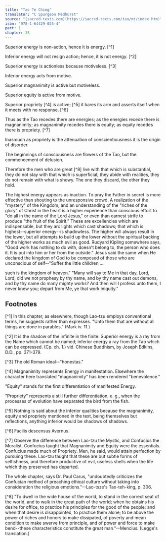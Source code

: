 ```yaml
---
title: "Tao Te Ching"
translator: "C Spurgeon Medhurst"
source: "[sacred-texts.com](https://sacred-texts.com/tao/mt/index.htm)"
isbn: "978-1-64429-025-4"
part: 1
chapter: 38
---
```

Superior energy is non-action, hence it is energy. [^1]

Inferior energy will not resign action; hence, it is not energy. [^2]

Superior energy is actionless because motiveless. [^3]

Inferior energy acts from motive.

Superior magnanimity is active but motiveless.

Superior equity is active from motive.

Superior propriety [^4] is active; [^5] it bares its arm and asserts itself when it meets with no response. [^6]

Thus as the Tao recedes there are energies; as the energies recede there is magnanimity; as magnanimity recedes there is equity; as equity recedes there is propriety. [^7]

Inasmuch as propriety is the attenuation of conscientiousness it is the origin of disorder.

The beginnings of consciousness are flowers of the Tao, but the commencement of delusion.

Therefore the men who are great [^8] live with that which is substantial, they do not stay with that which is superficial; they abide with realities, they do not remain with what is showy. The one they discard, the other they hold.

The highest energy appears as inaction. To pray the Father in secret is more effective than shouting to the unresponsive crowd. A realization of the "mystery" of the Kingdom, and an understanding of the "riches of the glory" of Christ in the heart is a higher experience than conscious effort to "do all in the name of the Lord Jesus," or even than earnest strife to produce "the fruit of the Spirit." These are excellencies which are indispensable, but they arc lights which cast shadows; that which is highest--superior energy--is shadowless. The higher will always result in the lower, but all attempts to build up the lower without the spiritual backing of the higher works as much evil as good. Rudyard Kipling somewhere says, "Good work has nothing to do with, doesn't belong to, the person who does it. It is put into him or her from the outside." Jesus said the same when He declared the kingdom of God to be composed of those who are unconscious of self--"Suffer the little children ...

such is the kingdom of heaven." "Many will say to Me in that day, Lord, Lord, did we not prophesy by thy name, and by thy name cast out demons, and by thy name do many mighty works? And then will I profess unto them, I never knew you; depart from Me, ye that work iniquity."

## Footnotes

[^1] In this chapter, as elsewhere, though Lao-tzu employs conventional terms, he suggests rather than expresses. "Unto them that are without all things are done in parables." (Mark iv. 11.)

[^2] It is the shadow of the infinite in the finite. Superior energy is a ray from the Name which cannot be named; inferior energy a ray from the Tao which can be expressed. (Cp. ch. 1.) vid. Chinese Buddhism, by Joseph Edkins, D.D., pp. 371-379.

[^3] The old Roman ideal--"honestas."

[^4] Magnanimity represents Energy in manifestation. Elsewhere the character here translated "magnanimity" has been rendered "benevolence."

"Equity" stands for the first differentiation of manifested Energy.

"Propriety" represents a still further differentiation, e. g., when the processes of evolution have separated the bird from the fish.

[^5] Nothing is said about the inferior qualities because the magnanimity, equity and propriety mentioned in the text, being themselves but reflections, anything inferior would be shadows of shadows.

[^6] Facilis descensus Avernus.

[^7] Observe the difference between Lao-tzu the Mystic, and Confucius the Moralist. Confucius taught that Magnanimity and Equity were the essentials. Confucius made much of Propriety. Men, he said, would attain perfection by pursuing these. Lao-tzu taught that these are but subtle forms of selfishness, and therefore productive of evil, useless shells when the life which they preserved has departed.

The whole chapter, says Dr. Paul Carus, "undoubtedly criticizes the Confucian method of preaching ethical culture without taking into consideration the religious emotions."--Lao-tsze's Tao-teh-king, p. 306.

[^8] "To dwell in the wide house of the world, to stand in the correct seat of the world, and to walk in the great path of the world; when he obtains his desire for office, to practice his principles for the good of the people; and when that desire is disappointed, to practice them alone; to be above the power of riches and honors to make dissipated, of poverty and mean condition to make swerve from principle, and of power and force to make bend--these characteristics constitute the great man."--Mencius. (Legge's translation.)